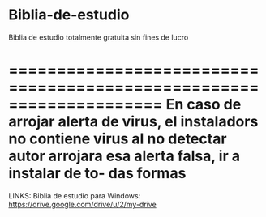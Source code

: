 # Biblia-de-estudio
Biblia de estudio totalmente gratuita sin fines de lucro

====================================================================
En caso de arrojar alerta de virus, el instaladors no contiene virus
al no detectar autor arrojara esa alerta falsa, ir a instalar de to-
das formas
====================================================================

LINKS:
Biblia de estudio para Windows: https://drive.google.com/drive/u/2/my-drive

